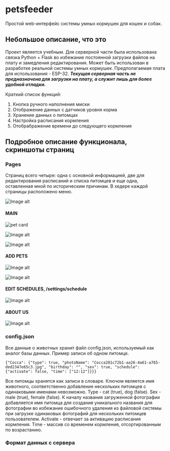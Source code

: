 # petsfeeder
Простой web-интерфейс системы умных кормушек для кошек и собак.
## Небольшое описание, что это
Проект является учебным. Для серверной части была использована связка Python + Flask во избежание постоянной загрузки файлов на плату и замедления редактирования.  Может быть использован в разработке реальной системы умных кормушек. Предполагаемая плата для использования - ESP-32. ***Текущая серверная часть не предназначена для загрузки на плату, а служит лишь для более удобной отладки.***

Краткий список функций:

1. Кнопка ручного наполнения миски
2. Отображение данных с датчиков уровня корма
3. Хранение данных о питомцах
4. Настройка расписания кормления
5. Отобрабражение времени до следующего кормления
## Подробное описание функционала, скриншоты страниц
### Pages
Страниц всего четыре: одна с основной информацией, две для редактирования расписаний и списка питомцев и еще одна, оставленная мной по историческим причинам.
В хедере каждой страницы расположено меню.

![Image alt](https://github.com/BlackFlowerDog/laughing-bassoon/raw/main/menu.png)

#### MAIN

![pet card](https://github.com/BlackFlowerDog/laughing-bassoon/raw/main/pet_card.png)

![Image alt](https://github.com/BlackFlowerDog/laughing-bassoon/raw/main/time_PC.png)

![Image alt](https://github.com/BlackFlowerDog/laughing-bassoon/raw/main/foodlvl.png)

#### ADD PETS

![Image alt](https://github.com/BlackFlowerDog/laughing-bassoon/raw/main/addPet.png)

![Image alt](https://github.com/BlackFlowerDog/laughing-bassoon/raw/main/uploads_image.png)

#### EDIT SCHEDULES, /settings/schedule

![Image alt](https://github.com/BlackFlowerDog/laughing-bassoon/raw/main/schedule_editor.png)

#### ABOUT US

![Image alt](https://github.com/BlackFlowerDog/laughing-bassoon/raw/main/about_us.png)


### config.json

Все данные о животных хранит файл config.json, используемый как аналог базы данных. 
Пример записи об одном питомце.

```
{"Cocca": {"type": true, "photoName": "Cocca201c72b1-aa26-4a61-a765-ded2347e65c3.jpg", "birthday": "", "sex": true, "schedule": {"activate": false, "time": ["12:12"]}}}
```

Все питомцы хранятся как записи в словаре. Ключом является имя животного, соответственно добавление нескольких питомцев с одинаковыми именами невозможно.
Type - cat (true), dog (false). Sex - male (true), female (false).
К началу названия загруженной фотографии добавляется имя питомца для создания уникального названия для фотографии во избежание ошибочного удаления из файловой системы при загрузке одинаковых фотографий для нескольких питомцев пользователем.
Activate - отвечает за активацию расписания кормления. Time - массив со временем кормления, отсортированным по возрастанию.

### Формат данных с сервера

